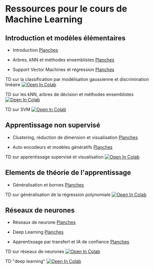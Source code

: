 # Ressources pour le cours de Machine Learning

## Introduction et modèles élémentaires

* Introduction [Planches](https://github.com/stepherbin/teaching/blob/master/FormationML/cours_ml_intro_herbin.pdf)

* Arbres, kNN et méthodes ensemblistes [Planches](https://github.com/stepherbin/teaching/blob/master/FormationML/cours_tree_kNN_2023_merged.pdf)

* Support Vector Machines et régression [Planches](https://github.com/stepherbin/teaching/blob/master/FormationML/cours_ml_svm_regression.pdf)

TD sur la classification par modélisation gaussienne et discrimination linéaire
[![Open In Colab](https://colab.research.google.com/assets/colab-badge.svg)](https://colab.research.google.com/github/stepherbin/teaching/blob/master/FormationML/td_gaussien_bayesien.ipynb)

TD sur les kNN, arbres de décision et méthodes ensemblistes
[![Open In Colab](https://colab.research.google.com/assets/colab-badge.svg)](https://colab.research.google.com/github/stepherbin/teaching/blob/master/FormationML/td_arbres_knn_new_2023.ipynb)

TD sur SVM
[![Open In Colab](https://colab.research.google.com/assets/colab-badge.svg)](https://colab.research.google.com/github/stepherbin/teaching/blob/master/FormationML/td_svm_2023.ipynb)

## Apprentissage non supervisé

* Clustering, réduction de dimension et visualisation [Planches](https://github.com/stepherbin/teaching/blob/master/FormationML/cours_non_supervise.pdf)

* Auto encodeurs et modèles génératifs [Planches](https://github.com/stepherbin/teaching/blob/master/FormationML/cours_autoencoder.pdf)

TD sur apprentissage supervisé et visualisation
[![Open In Colab](https://colab.research.google.com/assets/colab-badge.svg)](https://colab.research.google.com/github/stepherbin/teaching/blob/master/FormationML/td_unsupervised.ipynb)


## Elements de théorie de l'apprentissage

* Généralisation et bornes [Planches](https://github.com/stepherbin/teaching/blob/master/FormationML/cours_ML_theory_2023.pdf)


TD sur généralisation de la régression polynomiale
[![Open In Colab](https://colab.research.google.com/assets/colab-badge.svg)](https://colab.research.google.com/github/stepherbin/teaching/blob/master/FormationML/td_ml_generalisation.ipynb)

## Réseaux de neurones

* Réseaux de neurone [Planches](https://github.com/stepherbin/teaching/blob/master/FormationML/cours_reseaux_neurones_2024.pdf)

* Deep Learning [Planches](https://github.com/stepherbin/teaching/blob/master/FormationML/cours_deep_learning_2024.pdf)

* Apprentissage par transfert et IA de confiance [Planches](https://github.com/stepherbin/teaching/blob/master/FormationML/cours_ML_advanced_2024.pdf)

TD sur réseaux de neurones
[![Open In Colab](https://colab.research.google.com/assets/colab-badge.svg)](https://colab.research.google.com/github/stepherbin/teaching/blob/master/FormationML/td_reseaux_neurones.ipynb)

TD "deep learning"
[![Open In Colab](https://colab.research.google.com/assets/colab-badge.svg)](https://colab.research.google.com/github/stepherbin/teaching/blob/master/FormationML/td_deep_learning.ipynb)